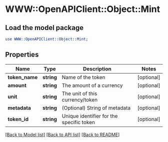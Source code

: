 # WWW::OpenAPIClient::Object::Mint

## Load the model package
```perl
use WWW::OpenAPIClient::Object::Mint;
```

## Properties
Name | Type | Description | Notes
------------ | ------------- | ------------- | -------------
**token_name** | **string** | Name of the token | [optional] 
**amount** | **string** | The amount of a currency | [optional] 
**unit** | **string** | The unit of this currency/token | [optional] 
**metadata** | **string** | (Optional) String of metadata | [optional] 
**token_id** | **string** | Unique identifier for the specific token | [optional] 

[[Back to Model list]](../README.md#documentation-for-models) [[Back to API list]](../README.md#documentation-for-api-endpoints) [[Back to README]](../README.md)


